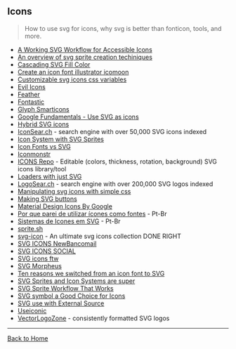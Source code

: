 ## Icons
> How to use svg for icons, why svg is better than fonticon, tools, and more.

* [A Working SVG Workflow for Accessible Icons](http://www.sitepoint.com/a-working-svg-workflow-for-accessible-icons/)
* [An overview of svg sprite creation techiniques](http://24ways.org/2014/an-overview-of-svg-sprite-creation-techniques/)
* [Cascading SVG Fill Color](https://css-tricks.com/cascading-svg-fill-color/)
* [Create an icon font illustrator icomoon](http://www.sitepoint.com/create-an-icon-font-illustrator-icomoon/)
* [Customizable svg icons css variables](https://codepen.io/AmeliaBR/post/customizable-svg-icons-css-variables)
* [Evil Icons](http://evil-icons.io/)
* [Feather](https://feathericons.com)
* [Fontastic](https://fontastic.me/faq)
* [Glyph Smarticons](https://glyph.smarticons.co/)
* [Google Fundamentals - Use SVG as icons](https://developers.google.com/web/fundamentals/media/images/use-icons)
* [Hybrid SVG icons](http://hybicon.softwaretailoring.net/)
* [IconSear.ch](https://iconsear.ch/search.html) - search engine with over 50,000 SVG icons indexed
* [Icon System with SVG Sprites](https://css-tricks.com/svg-sprites-use-better-icon-fonts/)
* [Icon Fonts vs SVG](https://css-tricks.com/icon-fonts-vs-svg/)
* [Iconmonstr](http://iconmonstr.com/)
* [ICONS Repo](https://iconsrepo.com/) - Editable (colors, thickness, rotation, background) SVG icons library/tool
* [Loaders with just SVG](http://samherbert.net/svg-loaders/)
* [LogoSear.ch](https://logosear.ch/search.html) - search engine with over 200,000 SVG logos indexed
* [Manipulating svg icons with simple css](https://webdesign.tutsplus.com/articles/manipulating-svg-icons-with-simple-css--webdesign-15694)
* [Making SVG buttons](http://metafizzy.co/blog/making-svg-buttons/)
* [Material Design Icons By Google](https://github.com/google/material-design-icons)
* [Por que parei de utilizar ícones como fontes](/dev-interior/por-que-parei-de-utilizar-%C3%ADcones-como-fontes-3ee74d34cf4) - Pt-Br
* [Sistemas de Icones em SVG](http://willianjusten.com.br/sistemas-de-icones-em-svg/) - Pt-Br
* [sprite.sh](https://github.com/edenspiekermann/sprite.sh)
* [svg-icon](https://github.com/leungwensen/svg-icon) - An ultimate svg icons collection DONE RIGHT
* [SVG ICONS NewBancomail](http://elrumordelaluz.github.io/newbancomail/svg.html)
* [SVG ICONS SOCIAL](http://jorgeatgu.github.io/demo)
* [SVG icons ftw](http://tympanus.net/codrops/2013/11/27/svg-icons-ftw/)
* [SVG Morpheus](http://alexk111.github.io/SVG-Morpheus/)
* [Ten reasons we switched from an icon font to SVG](http://ianfeather.co.uk/ten-reasons-we-switched-from-an-icon-font-to-svg/)
* [SVG Sprites and Icon Systems are super](https://lincolnloop.com/blog/svg-sprites-and-icon-systems-are-super/)
* [SVG Sprite Workflow That Works](https://medium.com/@iamryanyu/svg-sprite-workflow-that-works-f5609d4d6144#.ycad46oe7)
* [SVG symbol a Good Choice for Icons](https://css-tricks.com/svg-symbol-good-choice-icons/)
* [SVG use with External Source](https://css-tricks.com/svg-use-external-source/)
* [Useiconic](https://useiconic.com/guides/)
* [VectorLogoZone](https://www.vectorlogo.zone/) - consistently formatted SVG logos

---
[Back to Home](../awesome-svg)
